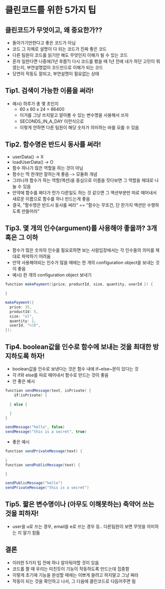# 클린코드를 위한 5가지 팁

## 클린코드가 무엇이고, 왜 중요한가??

- 돌아가기만한다고 좋은 코드가 아님
- 코드 그 자체로 설명이 다 되는 코드가 진짜 좋은 코드
- 다른 팀원이 코드를 읽기만 해도 무엇인지 이해가 될 수 있는 코드
- 혼자 일한다면 나중에(1년 후쯤?) 다시 코드를 봤을 때 1년 전에 내가 하던 고민이 뭐였는지, 부연설명없이 코드만으로 이해가 되는 코드
- 당연히 작동도 잘되고, 부연설명이 필요없는 상태

## Tip1. 검색이 가능한 이름을 써라!

- 예시) 하루가 총 몇 초인지
  - 60 x 60 x 24 = 86400
  - 이거를 그냥 쓰지말고 알아볼 수 있는 변수명을 사용해서 쓰자
  - SECONDS_IN_A_DAY 이런식으로
  - 이렇게 안하면 다른 팀원이 해당 숫자가 의미하는 바를 모를 수 있음

## Tip2. 함수명은 반드시 동사를 써라!

- userData() -> X
- loadUserData() -> O
- 함수 하나가 많은 역할을 하는 것이 아님
- 함수는 딱 한개만 잘하는게 좋음 -> 모듈화 개념
- 그러니까 함수가 하는 역할(액션)을 중심으로 이름을 짓다보면 그 역할을 제대로 나눌 수 있음
- 만약에 함수를 짜다가 먼가 다른일도 하는 것 같으면 그 액션부분만 따로 떼어내서 새로운 이름으로 함수를 하나 만드는게 좋음
- 결국, "함수명은 반드시 동사를 써라" == "함수는 무조건, 단 한가지 액션만 수행하도록 만들어라"

## Tip3. 몇 개의 인수(argument)를 사용해야 좋을까? 3개 혹은 그 이하

- 함수가 많은 숫자의 인수를 필요로하면 보는 사람입장에서는 각 인수들의 의미를 제대로 파악하기 어려움
- 만약 사용해야되는 인수가 많을 때에는 한 개의 configuration object을 보내는 것이 좋음
- 예시) 한 개의 configuration object 보내기

```java
function makePayment({price, productId, size, quantity, userId }) {
  
}

makePayment({
  price: 35,
  productId: 5,
  size: "xl",
  quantity: 2,
  userId, "니꼬",
});
```

## Tip4. boolean값을 인수로 함수에 보내는 것을 최대한 방지하도록 하자!

- boolean값을 인수로 보낸다는 것은 함수 내에 if~else~문이 있다는 것
- 각 if와 else를 따로 떼어내서 함수로 만드는 것이 좋음
- 안 좋은 예시

```java
function sendMessage(text, isPrivate) {
	if(isPrivate) {
    
  } else {
    
  }
}

sendMessage("hello", false)
sendMessage("this is a secret", true)
```

- 좋은 예시

```java
function sendPrivateMessage(text) {
  
}
function sendPublicMessage(text) {
  
}

sendPublicMessage("hello")
sendPrivateMessage("this is a secret")
```

## Tip5. 짧은 변수명이나 (아무도 이해못하는) 축약어 쓰는 것을 피하자!

- user을 u로 쓰는 경우, email을 e로 쓰는 경우 등.. 다른팀원이 보면 무엇을 의미하는 지 알기 힘듦



## 결론

- 이러한 5가지 팁 전에 하나 알아둬야할 것이 있음
- 코드를 짤 때 우리는 미친듯이 기능이 작동하도록 만드는데 집중함
- 이렇게 초기에 기능을 완성할 때에는 이쁘게 쓸려고 하지말고 그냥 짜라
- 작동이 되는 것을 확인하고 나서, 그 다음에 클린코드로 다듬어주면 됨

